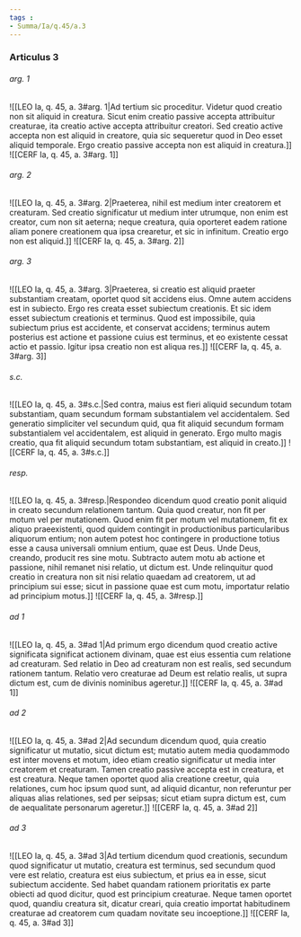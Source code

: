 ```yaml
---
tags : 
- Summa/Ia/q.45/a.3
---
```


### Articulus 3

###### arg. 1
![[LEO Ia, q. 45, a. 3#arg. 1|Ad tertium sic proceditur. Videtur quod creatio non sit aliquid in creatura. Sicut enim creatio passive accepta attribuitur creaturae, ita creatio active accepta attribuitur creatori. Sed creatio active accepta non est aliquid in creatore, quia sic sequeretur quod in Deo esset aliquid temporale. Ergo creatio passive accepta non est aliquid in creatura.]]
![[CERF Ia, q. 45, a. 3#arg. 1]]

###### arg. 2
![[LEO Ia, q. 45, a. 3#arg. 2|Praeterea, nihil est medium inter creatorem et creaturam. Sed creatio significatur ut medium inter utrumque, non enim est creator, cum non sit aeterna; neque creatura, quia oporteret eadem ratione aliam ponere creationem qua ipsa crearetur, et sic in infinitum. Creatio ergo non est aliquid.]]
![[CERF Ia, q. 45, a. 3#arg. 2]]

###### arg. 3
![[LEO Ia, q. 45, a. 3#arg. 3|Praeterea, si creatio est aliquid praeter substantiam creatam, oportet quod sit accidens eius. Omne autem accidens est in subiecto. Ergo res creata esset subiectum creationis. Et sic idem esset subiectum creationis et terminus. Quod est impossibile, quia subiectum prius est accidente, et conservat accidens; terminus autem posterius est actione et passione cuius est terminus, et eo existente cessat actio et passio. Igitur ipsa creatio non est aliqua res.]]
![[CERF Ia, q. 45, a. 3#arg. 3]]

###### s.c.
![[LEO Ia, q. 45, a. 3#s.c.|Sed contra, maius est fieri aliquid secundum totam substantiam, quam secundum formam substantialem vel accidentalem. Sed generatio simpliciter vel secundum quid, qua fit aliquid secundum formam substantialem vel accidentalem, est aliquid in generato. Ergo multo magis creatio, qua fit aliquid secundum totam substantiam, est aliquid in creato.]]
![[CERF Ia, q. 45, a. 3#s.c.]]

###### resp.
![[LEO Ia, q. 45, a. 3#resp.|Respondeo dicendum quod creatio ponit aliquid in creato secundum relationem tantum. Quia quod creatur, non fit per motum vel per mutationem. Quod enim fit per motum vel mutationem, fit ex aliquo praeexistenti, quod quidem contingit in productionibus particularibus aliquorum entium; non autem potest hoc contingere in productione totius esse a causa universali omnium entium, quae est Deus. Unde Deus, creando, producit res sine motu. Subtracto autem motu ab actione et passione, nihil remanet nisi relatio, ut dictum est. Unde relinquitur quod creatio in creatura non sit nisi relatio quaedam ad creatorem, ut ad principium sui esse; sicut in passione quae est cum motu, importatur relatio ad principium motus.]]
![[CERF Ia, q. 45, a. 3#resp.]]

###### ad 1
![[LEO Ia, q. 45, a. 3#ad 1|Ad primum ergo dicendum quod creatio active significata significat actionem divinam, quae est eius essentia cum relatione ad creaturam. Sed relatio in Deo ad creaturam non est realis, sed secundum rationem tantum. Relatio vero creaturae ad Deum est relatio realis, ut supra dictum est, cum de divinis nominibus ageretur.]]
![[CERF Ia, q. 45, a. 3#ad 1]]

###### ad 2
![[LEO Ia, q. 45, a. 3#ad 2|Ad secundum dicendum quod, quia creatio significatur ut mutatio, sicut dictum est; mutatio autem media quodammodo est inter movens et motum, ideo etiam creatio significatur ut media inter creatorem et creaturam. Tamen creatio passive accepta est in creatura, et est creatura. Neque tamen oportet quod alia creatione creetur, quia relationes, cum hoc ipsum quod sunt, ad aliquid dicantur, non referuntur per aliquas alias relationes, sed per seipsas; sicut etiam supra dictum est, cum de aequalitate personarum ageretur.]]
![[CERF Ia, q. 45, a. 3#ad 2]]

###### ad 3
![[LEO Ia, q. 45, a. 3#ad 3|Ad tertium dicendum quod creationis, secundum quod significatur ut mutatio, creatura est terminus, sed secundum quod vere est relatio, creatura est eius subiectum, et prius ea in esse, sicut subiectum accidente. Sed habet quandam rationem prioritatis ex parte obiecti ad quod dicitur, quod est principium creaturae. Neque tamen oportet quod, quandiu creatura sit, dicatur creari, quia creatio importat habitudinem creaturae ad creatorem cum quadam novitate seu incoeptione.]]
![[CERF Ia, q. 45, a. 3#ad 3]]

